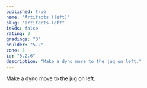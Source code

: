 ```yaml
---
published: true
name: "Artifacts (left)"
slug: "artifacts-left"
isSds: false
rating: 3
gradings: "3"
boulder: "5.2"
zone: 5
id: "5.2.6"
description: "Make a dyno move to the jug on left."
---
```


Make a dyno move to the jug on left.
